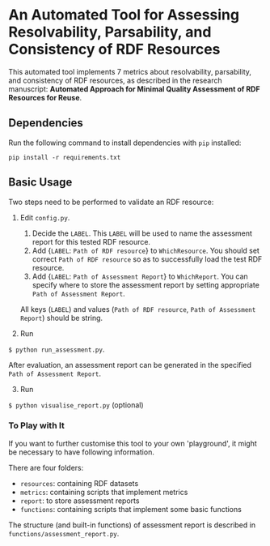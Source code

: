 # An Automated Tool for Assessing Resolvability, Parsability, and Consistency of RDF Resources    

This automated tool implements 7 metrics about resolvability, parsability, and consistency of RDF resources, 
as described in the research manuscript: 
**Automated Approach for Minimal Quality Assessment of RDF Resources for Reuse**.

## Dependencies
Run the following command to install dependencies with `pip` installed:
 
```
pip install -r requirements.txt
```

## Basic Usage
Two steps need to be performed to validate an RDF resource:
1. Edit `config.py`. 
    1. Decide the `LABEL`. This `LABEL` will be used to name the assessment report for this tested RDF resource. 
    2. Add {`LABEL`: `Path of RDF resource`} to `WhichResource`. 
    You should set correct `Path of RDF resource` so as to successfully load the test RDF resource. 
    3. Add {`LABEL`: `Path of Assessment Report`} to `WhichReport`. 
    You can specify where to store the assessment report by setting appropriate `Path of Assessment Report`.
     
    All keys (`LABEL`) and values (`Path of RDF resource`, `Path of Assessment Report`) should be string.
    
2. Run 

`$ python run_assessment.py`.
    
  After evaluation, an assessment report can be generated in the specified `Path of Assessment Report`.

3. Run
 
`$ python visualise_report.py` (optional)
   
    
### To Play with It 
If you want to further customise this tool to your own 'playground', it might be necessary to have following information.

There are four folders:

* `resources`: containing RDF datasets
* `metrics`: containing scripts that implement metrics
* `report`: to store assessment reports 
* `functions`: containing scripts that implement some basic functions 

The structure (and built-in functions) of assessment report is described in `functions/assessment_report.py`. 

